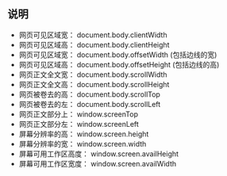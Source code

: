 ## 说明
- 网页可见区域宽： document.body.clientWidth
- 网页可见区域高： document.body.clientHeight
- 网页可见区域宽： document.body.offsetWidth (包括边线的宽)
- 网页可见区域高： document.body.offsetHeight (包括边线的高)
- 网页正文全文宽： document.body.scrollWidth
- 网页正文全文高： document.body.scrollHeight
- 网页被卷去的高： document.body.scrollTop
- 网页被卷去的左： document.body.scrollLeft
- 网页正文部分上： window.screenTop
- 网页正文部分左： window.screenLeft
- 屏幕分辨率的高： window.screen.height
- 屏幕分辨率的宽： window.screen.width
- 屏幕可用工作区高度： window.screen.availHeight
- 屏幕可用工作区宽度： window.screen.availWidth



